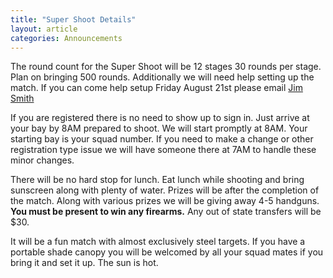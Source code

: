 ```yaml
---
title: "Super Shoot Details"
layout: article
categories: Announcements
---
```


The round count for the Super Shoot will be 12 stages 30 rounds per stage. Plan on bringing 500 rounds. Additionally we will need help setting up the match. If you can come help setup Friday August 21st please email [Jim Smith](mailto:jsmith@ipaperbox.com)

If you are registered there is no need to show up to sign in. Just arrive at your bay by 8AM prepared to shoot. We will start promptly at 8AM. Your starting bay is your squad number. If you need to make a change or other registration type issue we will have someone there at 7AM to handle these minor changes.

There will be no hard stop for lunch. Eat lunch while shooting and bring sunscreen along with plenty of water. Prizes will be after the completion of the match. Along with various prizes we will be giving away 4-5 handguns. **You must be present to win any firearms.** Any out of state transfers will be $30.

It will be a fun match with almost exclusively steel targets. If you have a portable shade canopy you will be welcomed by all your squad mates if you bring it and set it up. The sun is hot.

